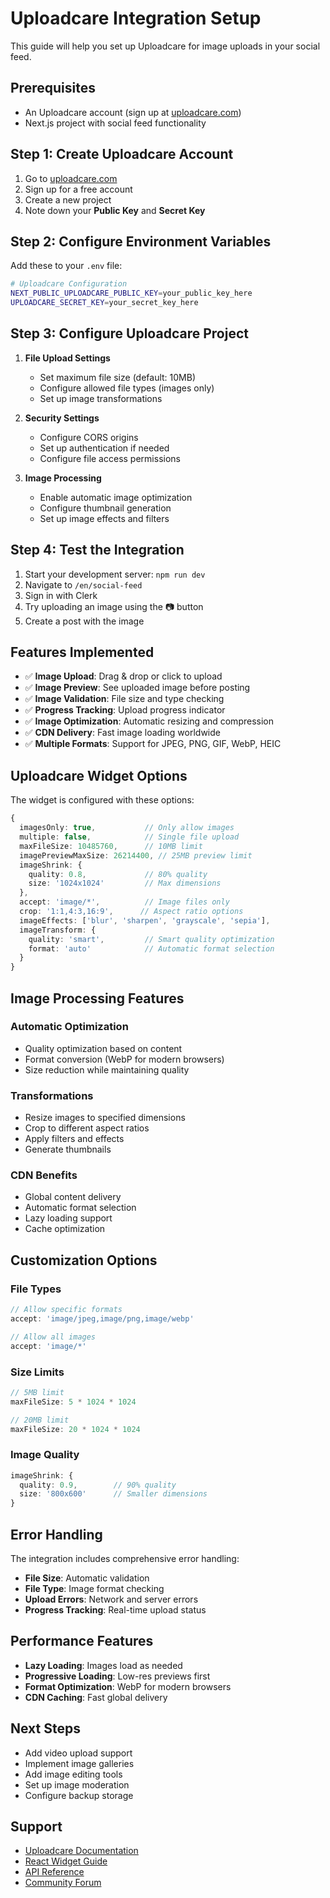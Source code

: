 # Uploadcare Integration Setup

This guide will help you set up Uploadcare for image uploads in your social feed.

## Prerequisites

- An Uploadcare account (sign up at [uploadcare.com](https://uploadcare.com))
- Next.js project with social feed functionality

## Step 1: Create Uploadcare Account

1. Go to [uploadcare.com](https://uploadcare.com)
2. Sign up for a free account
3. Create a new project
4. Note down your **Public Key** and **Secret Key**

## Step 2: Configure Environment Variables

Add these to your `.env` file:

```bash
# Uploadcare Configuration
NEXT_PUBLIC_UPLOADCARE_PUBLIC_KEY=your_public_key_here
UPLOADCARE_SECRET_KEY=your_secret_key_here
```

## Step 3: Configure Uploadcare Project

1. **File Upload Settings**
   - Set maximum file size (default: 10MB)
   - Configure allowed file types (images only)
   - Set up image transformations

2. **Security Settings**
   - Configure CORS origins
   - Set up authentication if needed
   - Configure file access permissions

3. **Image Processing**
   - Enable automatic image optimization
   - Configure thumbnail generation
   - Set up image effects and filters

## Step 4: Test the Integration

1. Start your development server: `npm run dev`
2. Navigate to `/en/social-feed`
3. Sign in with Clerk
4. Try uploading an image using the 📷 button
5. Create a post with the image

## Features Implemented

- ✅ **Image Upload**: Drag & drop or click to upload
- ✅ **Image Preview**: See uploaded image before posting
- ✅ **Image Validation**: File size and type checking
- ✅ **Progress Tracking**: Upload progress indicator
- ✅ **Image Optimization**: Automatic resizing and compression
- ✅ **CDN Delivery**: Fast image loading worldwide
- ✅ **Multiple Formats**: Support for JPEG, PNG, GIF, WebP, HEIC

## Uploadcare Widget Options

The widget is configured with these options:

```typescript
{
  imagesOnly: true,           // Only allow images
  multiple: false,            // Single file upload
  maxFileSize: 10485760,      // 10MB limit
  imagePreviewMaxSize: 26214400, // 25MB preview limit
  imageShrink: {
    quality: 0.8,             // 80% quality
    size: '1024x1024'         // Max dimensions
  },
  accept: 'image/*',          // Image files only
  crop: '1:1,4:3,16:9',      // Aspect ratio options
  imageEffects: ['blur', 'sharpen', 'grayscale', 'sepia'],
  imageTransform: {
    quality: 'smart',         // Smart quality optimization
    format: 'auto'            // Automatic format selection
  }
}
```

## Image Processing Features

### **Automatic Optimization**
- Quality optimization based on content
- Format conversion (WebP for modern browsers)
- Size reduction while maintaining quality

### **Transformations**
- Resize images to specified dimensions
- Crop to different aspect ratios
- Apply filters and effects
- Generate thumbnails

### **CDN Benefits**
- Global content delivery
- Automatic format selection
- Lazy loading support
- Cache optimization

## Customization Options

### **File Types**
```typescript
// Allow specific formats
accept: 'image/jpeg,image/png,image/webp'

// Allow all images
accept: 'image/*'
```

### **Size Limits**
```typescript
// 5MB limit
maxFileSize: 5 * 1024 * 1024

// 20MB limit
maxFileSize: 20 * 1024 * 1024
```

### **Image Quality**
```typescript
imageShrink: {
  quality: 0.9,        // 90% quality
  size: '800x600'      // Smaller dimensions
}
```

## Error Handling

The integration includes comprehensive error handling:

- **File Size**: Automatic validation
- **File Type**: Image format checking
- **Upload Errors**: Network and server errors
- **Progress Tracking**: Real-time upload status

## Performance Features

- **Lazy Loading**: Images load as needed
- **Progressive Loading**: Low-res previews first
- **Format Optimization**: WebP for modern browsers
- **CDN Caching**: Fast global delivery

## Next Steps

- Add video upload support
- Implement image galleries
- Add image editing tools
- Set up image moderation
- Configure backup storage

## Support

- [Uploadcare Documentation](https://uploadcare.com/docs/)
- [React Widget Guide](https://uploadcare.com/docs/uploads/widgets/react/)
- [API Reference](https://uploadcare.com/docs/api_reference/)
- [Community Forum](https://uploadcare.com/community/) 